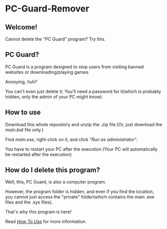 # PC-Guard-Remover

## Welcome!
Cannot delete the "PC Guard" program? Try this.

## PC Guard?
PC Guard is a program designed to stop users from visiting banned websites or downloading/playing games.

Annoying, huh?

You can't even just delete it; You'll need a password for it(which is probably hidden, only the admin of your PC might know).

## How to use
Download this whole repository and unzip the .zip file.(Or, just download the *main.bat* file only.)

Find *main.exe*, right-click on it, and click *"Run as administrator"*.

You have to restart your PC after the execution.(Your PC will automatically be restarted after the execution)

## How do I delete this program?
Well, this, PC Guard, is also a computer program.

However, the program folder is hidden, and even if you find the location, you cannot just access the "private" folder(which contains the main .exe files and the .sys files).

That's why this program is here!

Read [*How To Use*](#how-to-use) for more information.
